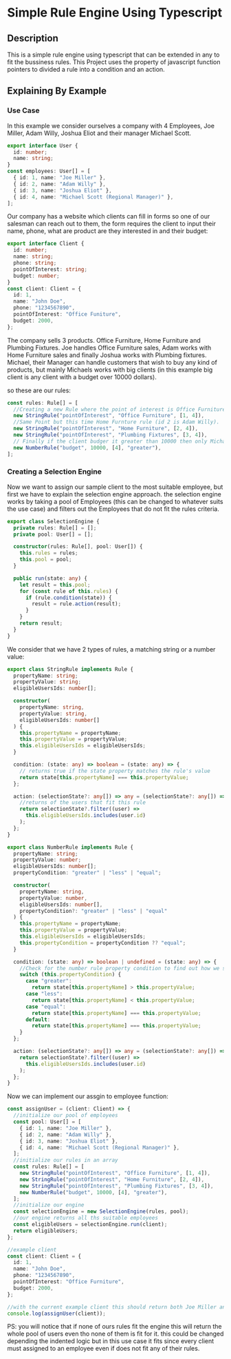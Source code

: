 # Simple Rule Engine Using Typescript

## Description

This is a simple rule engine using typescript that can be extended in any to fit the bussiness rules. This Project uses the property of javascript function pointers to divided a rule into a condition and an action.

## Explaining By Example

### Use Case

In this example we consider ourselves a company with 4 Employees, Joe Miller, Adam Willy, Joshua Eliot and their manager Michael Scott.

```typescript
export interface User {
  id: number;
  name: string;
}
const employees: User[] = [
  { id: 1, name: "Joe Miller" },
  { id: 2, name: "Adam Willy" },
  { id: 3, name: "Joshua Eliot" },
  { id: 4, name: "Michael Scott (Regional Manager)" },
];
```

Our company has a website which clients can fill in forms so one of our salesman can reach out to them, the form requires the client to input their name, phone, what are product are they interested in and their budget:

```typescript
export interface Client {
  id: number;
  name: string;
  phone: string;
  pointOfInterest: string;
  budget: number;
}
const client: Client = {
  id: 1,
  name: "John Doe",
  phone: "1234567890",
  pointOfInterest: "Office Funiture",
  budget: 2000,
};
```

The company sells 3 products. Office Furniture, Home Furniture and Plumbing Fixtures. Joe handles Office Furniture sales, Adam works with Home Furniture sales and finally Joshua works with Plumbing fixtures. Michael, their Manager can handle customers that wish to buy any kind of products, but mainly Michaels works with big clients (in this example big client is any client with a budget over 10000 dollars).

so these are our rules:

```typescript
const rules: Rule[] = [
  //Creating a new Rule where the point of interest is Office Furniture then Both Joe Miller(id = 1) and Michael Scott(id = 4) can work with them
  new StringRule("pointOfInterest", "Office Furniture", [1, 4]),
  //Same Point but this time Home Furnture rule (id 2 is Adam Willy).
  new StringRule("pointOfInterest", "Home Furniture", [2, 4]),
  new StringRule("pointOfInterest", "Plumbing Fixtures", [3, 4]),
  // Finally if the client budger it greater than 10000 then only Michael can work with them.
  new NumberRule("budget", 10000, [4], "greater"),
];
```

### Creating a Selection Engine

Now we want to assign our sample client to the most suitable employee, but first we have to explain the selection engine approach. the selection engine works by taking a pool of Employees (this can be changed to whatever suits the use case) and filters out the Employees that do not fit the rules criteria.

```typescript
export class SelectionEngine {
  private rules: Rule[] = [];
  private pool: User[] = [];

  constructor(rules: Rule[], pool: User[]) {
    this.rules = rules;
    this.pool = pool;
  }

  public run(state: any) {
    let result = this.pool;
    for (const rule of this.rules) {
      if (rule.condition(state)) {
        result = rule.action(result);
      }
    }
    return result;
  }
}
```

We consider that we have 2 types of rules, a matching string or a number value:

```typescript
export class StringRule implements Rule {
  propertyName: string;
  propertyValue: string;
  eligibleUsersIds: number[];

  constructor(
    propertyName: string,
    propertyValue: string,
    eligibleUsersIds: number[]
  ) {
    this.propertyName = propertyName;
    this.propertyValue = propertyValue;
    this.eligibleUsersIds = eligibleUsersIds;
  }

  condition: (state: any) => boolean = (state: any) => {
    // returns true if the state property matches the rule's value
    return state[this.propertyName] === this.propertyValue;
  };

  action: (selectionState?: any[]) => any = (selectionState?: any[]) => {
    //returns of the users that fit this rule
    return selectionState?.filter((user) =>
      this.eligibleUsersIds.includes(user.id)
    );
  };
}

export class NumberRule implements Rule {
  propertyName: string;
  propertyValue: number;
  eligibleUsersIds: number[];
  propertyCondition: "greater" | "less" | "equal";

  constructor(
    propertyName: string,
    propertyValue: number,
    eligibleUsersIds: number[],
    propertyCondition?: "greater" | "less" | "equal"
  ) {
    this.propertyName = propertyName;
    this.propertyValue = propertyValue;
    this.eligibleUsersIds = eligibleUsersIds;
    this.propertyCondition = propertyCondition ?? "equal";
  }

  condition: (state: any) => boolean | undefined = (state: any) => {
    //Check for the number rule property condition to find out how we should compare our value and property accordingly
    switch (this.propertyCondition) {
      case "greater":
        return state[this.propertyName] > this.propertyValue;
      case "less":
        return state[this.propertyName] < this.propertyValue;
      case "equal":
        return state[this.propertyName] === this.propertyValue;
      default:
        return state[this.propertyName] === this.propertyValue;
    }
  };

  action: (selectionState?: any[]) => any = (selectionState?: any[]) => {
    return selectionState?.filter((user) =>
      this.eligibleUsersIds.includes(user.id)
    );
  };
}
```

Now we can implement our assgin to employee function:

```typescript
const assignUser = (client: Client) => {
  //initialize our pool of employees
  const pool: User[] = [
    { id: 1, name: "Joe Miller" },
    { id: 2, name: "Adam Willy" },
    { id: 3, name: "Joshua Eliot" },
    { id: 4, name: "Michael Scott (Regional Manager)" },
  ];
  //initialize our rules in an array
  const rules: Rule[] = [
    new StringRule("pointOfInterest", "Office Furniture", [1, 4]),
    new StringRule("pointOfInterest", "Home Furniture", [2, 4]),
    new StringRule("pointOfInterest", "Plumbing Fixtures", [3, 4]),
    new NumberRule("budget", 10000, [4], "greater"),
  ];
  //initialize our engine
  const selectionEngine = new SelectionEngine(rules, pool);
  //our engine returns all ths suitable employees
  const eligibleUsers = selectionEngine.run(client);
  return eligibleUsers;
};

//example client
const client: Client = {
  id: 1,
  name: "John Doe",
  phone: "1234567890",
  pointOfInterest: "Office Furniture",
  budget: 2000,
};

//with the current example client this should return both Joe Miller and Michael Scott
console.log(assignUser(client));
```

PS: you will notice that if none of ours rules fit the engine this will return the whole pool of users even tho none of them is fit for it. this could be changed depending the indented logic but in this use case it fits since every client must assigned to an employee even if does not fit any of their rules.
